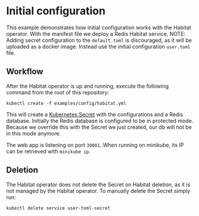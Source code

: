 # Initial configuration

This example demonstrates how initial configuration works with the Habitat operator. With the manifest file we deploy a Redis Habitat service.
NOTE: Adding secret configuration to the `default.toml` is discouraged, as it will be uploaded as a docker image. Instead use the initial configuration `user.toml` file.

## Workflow

After the Habitat operator is up and running, execute the following command from the root of this repository:

`kubectl create -f examples/config/habitat.yml`

This will create a [Kubernetes Secret](https://kubernetes.io/docs/concepts/configuration/secret/) with the configurations and a Redis database.
Initially the Redis database is configured to be in protected mode. Because we override this with the Secret we just created, our db will not be in this mode anymore.

The web app is listening on port `30001`. When running on minikube, its IP can
be retrieved with `minikube ip`.

## Deletion

The Habitat operator does not delete the Secret on Habitat deletion, as it is not managed by the Habitat operator.
To manually delete the Secret simply run:

```
kubectl delete service user-toml-secret
```

